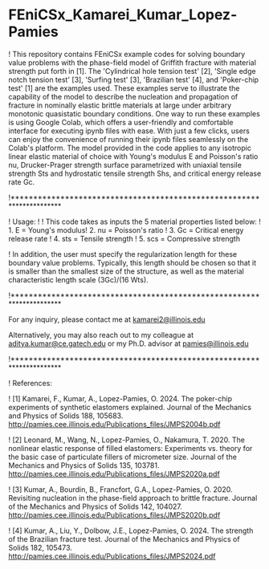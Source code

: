 # FEniCSx_Kamarei_Kumar_Lopez-Pamies
! This repository contains FEniCSx example codes for solving boundary value problems with the phase-field model of Griffith fracture with material strength put forth in [1]. The 'Cylindrical hole tension test' [2], 'Single edge notch tension test' [3], 'Surfing test' [3], 'Brazilian test' [4], and 'Poker-chip test' [1] are the examples used. These examples serve to illustrate the capability of the model to describe the nucleation and propagation of fracture in nominally elastic brittle materials at large under arbitrary monotonic quasistatic boundary conditions. One way to run these examples is using Google Colab, which offers a user-friendly and comfortable interface for executing ipynb files with ease. With just a few clicks, users can enjoy the convenience of running their ipynb files seamlessly on the Colab's platform. The model provided in the code applies to any isotropic linear elastic material of choice with Young's modulus E and Poisson's ratio nu, Drucker-Prager strength surface parametrized with uniaxial tensile strength Sts and hydrostatic tensile strength Shs, and critical energy release rate Gc.

!********************************************************************** 

! Usage: ! ! This code takes as inputs the 5 material properties listed below: ! 1. E = Young's modulus! 2. nu = Poisson's ratio ! 3. Gc = Critical energy release rate ! 4. sts = Tensile strength ! 5. scs = Compressive strength

! In addition, the user must specify the regularization length for these boundary value problems. Typically, this length should be chosen so that it is smaller than the smallest size of the structure, as well as the material characteristic length scale (3Gc)/(16 Wts).


!********************************************************************** 

For any inquiry, please contact me at kamarei2@illinois.edu

Alternatively, you may also reach out to my colleague at aditya.kumar@ce.gatech.edu or my Ph.D. advisor at pamies@illinois.edu

!********************************************************************** 

! References:

! [1] Kamarei, F., Kumar, A., Lopez-Pamies, O. 2024. The poker-chip experiments of synthetic elastomers explained. Journal of the Mechanics and Physics of Solids 188, 105683. http://pamies.cee.illinois.edu/Publications_files/JMPS2004b.pdf

! [2] Leonard, M., Wang, N., Lopez-Pamies, O., Nakamura, T. 2020. The nonlinear elastic response of filled elastomers: Experiments vs. theory for the basic case of particulate fillers of micrometer size. Journal of the Mechanics and Physics of Solids 135, 103781. http://pamies.cee.illinois.edu/Publications_files/JMPS2020a.pdf

! [3] Kumar, A., Bourdin, B., Francfort, G.A., Lopez-Pamies, O. 2020. Revisiting nucleation in the phase-field approach to brittle fracture. Journal of the Mechanics and Physics of Solids 142, 104027. http://pamies.cee.illinois.edu/Publications_files/JMPS2020b.pdf

! [4] Kumar, A., Liu, Y., Dolbow, J.E., Lopez-Pamies, O. 2024. The strength of the Brazilian fracture test. Journal of the Mechanics and Physics of Solids 182, 105473. http://pamies.cee.illinois.edu/Publications_files/JMPS2024.pdf
